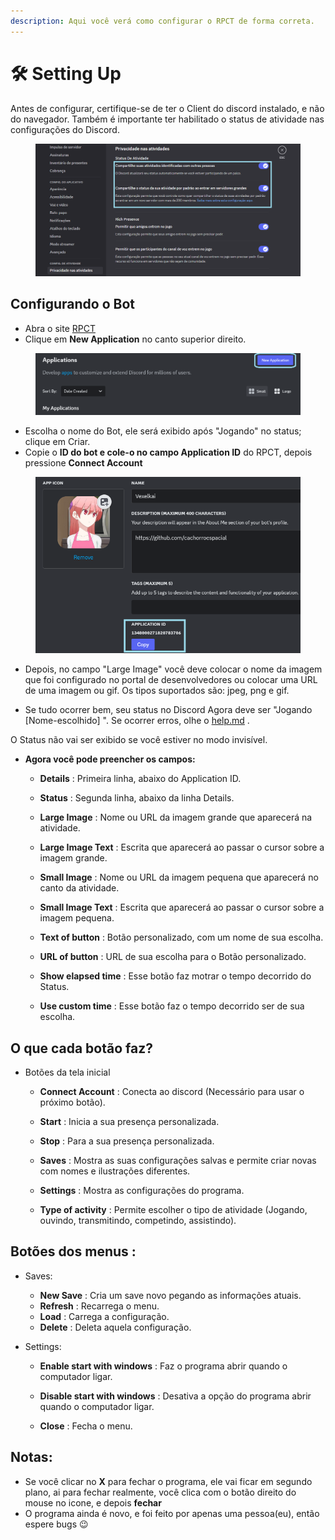 ```yaml
---
description: Aqui você verá como configurar o RPCT de forma correta.
---
```


# 🛠️ Setting Up

Antes de configurar, certifique-se de ter o Client do discord instalado, e não do navegador. Também é importante ter habilitado o status de atividade nas configurações do Discord.

<figure><img src=".gitbook/assets/Habilite.png" alt=""></figure>

## Configurando o Bot

* Abra o site [RPCT](https://rpct.netlify.app/)
* Clique em **New Application** no canto superior direito.

<figure><img src=".gitbook/assets/Create.png" alt=""></figure>

* Escolha o nome do Bot, ele será exibido após "Jogando" no status; clique em Criar.
* Copie o **ID do bot e cole-o no campo Application ID** do RPCT, depois pressione **Connect Account**

<figure><img src=".gitbook/assets/IDbot.png" alt=""></figure>

* Depois, no campo "Large Image" você deve colocar o nome da imagem que foi configurado no portal de desenvolvedores ou colocar uma URL de uma imagem ou gif. Os tipos suportados são: jpeg, png e gif.

* Se tudo ocorrer bem, seu status no Discord Agora deve ser "Jogando \[Nome-escolhido] ". Se ocorrer erros, olhe o [help.md](help.md "mention") .

&#x20;       O Status não vai ser exibido se você estiver no modo invisível.

* **Agora você pode preencher os campos:**

    * **Details** : Primeira linha, abaixo do Application ID.

    * **Status** :  Segunda linha, abaixo da linha Details.

    * **Large Image** : Nome ou URL da imagem grande que aparecerá na atividade.

    * **Large Image Text** : Escrita que aparecerá ao passar o cursor sobre a imagem grande.

    * **Small Image** : Nome ou URL da imagem pequena que aparecerá no canto da atividade.

    * **Small Image Text** : Escrita que aparecerá ao passar o cursor sobre a imagem pequena.

    * **Text of button** :  Botão personalizado, com um nome de sua escolha.

    * **URL of button** : URL de sua escolha para o Botão personalizado.

    * **Show elapsed time** : Esse botão faz motrar o tempo decorrido do Status.

    * **Use custom time** : Esse botão faz o tempo decorrido ser de sua escolha.

## O que cada botão faz?
* Botões da tela inicial
    * **Connect Account** : Conecta ao discord (Necessário para usar o próximo botão).
    * **Start** : Inicia a sua presença personalizada.

    * **Stop** : Para a sua presença personalizada.

    * **Saves** : Mostra as suas configurações salvas e permite criar novas com nomes e ilustrações diferentes.

    * **Settings** : Mostra as configurações do programa.

    * **Type of activity** : Permite escolher o tipo de atividade (Jogando, ouvindo, transmitindo, competindo, assistindo).

## Botões dos menus : 
* Saves:

    * **New Save** : Cria um save novo pegando as informações atuais.
    * **Refresh** : Recarrega o menu.
    * **Load** : Carrega a configuração.
    * **Delete** : Deleta aquela configuração.

* Settings:

    * **Enable start with windows** : Faz o programa abrir quando o computador ligar.

    * **Disable start with windows** : Desativa a opção do programa abrir quando o computador ligar.

    * **Close** : Fecha o menu.


## Notas:

* Se você clicar no **X** para fechar o programa, ele vai ficar em segundo plano, ai para fechar realmente, você clica com o botão direito do mouse no icone, e depois **fechar**
* O programa ainda é novo, e foi feito por apenas uma pessoa(eu), então espere bugs 😉



##

